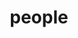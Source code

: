 ---
layout: profiles
permalink: /people/
title: people
description: members of the lab or group
nav: true
nav_order: 6

profiles:
  # if you want to include more than one profile, just replicate the following block
  # and create one content file for each profile inside _pages/
  - align: left
    image: test.jpg
    content: about_einstein.md
    image_circular: false # crops the image to make it circular
    more_info: >
      <p>2316 Patrick F. Taylor</p>
      <p>3304 S Quad Dr</p>
      <p>Baton Rouge, LA 70803</p>
---